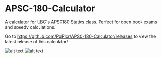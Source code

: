# APSC-180-Calculator
A calculator for UBC's APSC180 Statics class. Perfect for open book exams and speedy calculations.

Go to https://github.com/PxlPlcr/APSC-180-Calculator/releases to view the latest release of this calculator!

![alt text](https://github.com/[username]/[reponame]/blob/[branch]/image.jpg?raw=true)
![alt text](https://github.com/[username]/[reponame]/blob/[branch]/image.jpg?raw=true)
